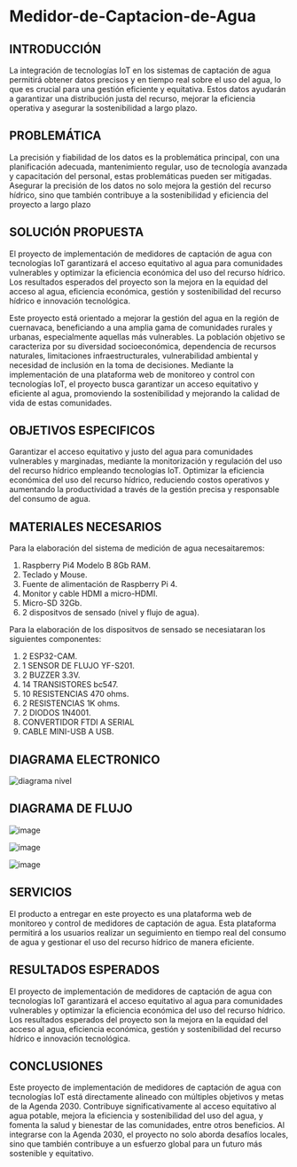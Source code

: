 # Medidor-de-Captacion-de-Agua

## INTRODUCCIÓN

La integración de tecnologías IoT en los sistemas de captación de agua permitirá obtener datos precisos y en tiempo real sobre el uso del agua, lo que es crucial para una gestión eficiente y equitativa. Estos datos ayudarán a garantizar una distribución justa del recurso, mejorar la eficiencia operativa y asegurar la sostenibilidad a largo plazo.

## PROBLEMÁTICA

La precisión y fiabilidad de los datos es la problemática principal, con una planificación adecuada, mantenimiento regular, uso de tecnología avanzada y capacitación del personal, estas problemáticas pueden ser mitigadas. Asegurar la precisión de los datos no solo mejora la gestión del recurso hídrico, sino que también contribuye a la sostenibilidad y eficiencia del proyecto a largo plazo

## SOLUCIÓN PROPUESTA

El proyecto de implementación de medidores de captación de agua con tecnologías IoT garantizará el acceso equitativo al agua para comunidades vulnerables y optimizar la eficiencia económica del uso del recurso hídrico. Los resultados esperados del proyecto son la mejora en la equidad del acceso al agua, eficiencia económica, gestión y sostenibilidad del recurso hídrico e innovación tecnológica.

Este proyecto está orientado a mejorar la gestión del agua en la región de cuernavaca, beneficiando a una amplia gama de comunidades rurales y urbanas, especialmente aquellas más vulnerables. La población objetivo se caracteriza por su diversidad socioeconómica, dependencia de recursos naturales, limitaciones infraestructurales, vulnerabilidad ambiental y necesidad de inclusión en la toma de decisiones. Mediante la implementación de una plataforma web de monitoreo y control con tecnologías IoT, el proyecto busca garantizar un acceso equitativo y eficiente al agua, promoviendo la sostenibilidad y mejorando la calidad de vida de estas comunidades.




## OBJETIVOS ESPECIFICOS
Garantizar el acceso equitativo y justo del agua para comunidades vulnerables y marginadas, mediante la monitorización y regulación del uso del recurso hídrico empleando tecnologías IoT.
Optimizar la eficiencia económica del uso del recurso hídrico, reduciendo costos operativos y aumentando la productividad a través de la gestión precisa y responsable del consumo de agua.

## MATERIALES NECESARIOS
Para la elaboración del sistema de medición de agua necesaitaremos:

1. Raspberry Pi4 Modelo B 8Gb RAM.
2. Teclado y Mouse.
3. Fuente de alimentación de Raspberry Pi 4.
4. Monitor y cable HDMI a micro-HDMI.
5. Micro-SD 32Gb.
6. 2 dispositvos de sensado (nivel y flujo de agua).


Para la elaboración de los dispositvos de sensado se necesiataran los siguientes componentes:
 
1. 2 ESP32-CAM.
2. 1 SENSOR DE FLUJO YF-S201.
3. 2 BUZZER 3.3V.
4. 14 TRANSISTORES bc547.
5. 10 RESISTENCIAS 470 ohms.
6. 2 RESISTENCIAS 1K  ohms.
7. 2 DIODOS  1N4001.
8. CONVERTIDOR FTDI A SERIAL
9. CABLE MINI-USB A USB.

## DIAGRAMA ELECTRONICO
![diagrama nivel](https://github.com/user-attachments/assets/11c0fd2c-32ce-47c6-8ebb-26f64e1109ab)

## DIAGRAMA DE FLUJO
![image](https://github.com/user-attachments/assets/f6a2f166-2cd8-4797-8667-fcaaf6fc102c)

![image](https://github.com/user-attachments/assets/57d71172-e528-4286-b3ed-9eb3f4cbee97)

![image](https://github.com/user-attachments/assets/5ea6f0b8-ede6-43e3-9c84-e0c9377a0d28)



## SERVICIOS
El producto a entregar en este proyecto es una plataforma web de monitoreo y control de medidores de captación de agua. Esta plataforma permitirá a los usuarios realizar un seguimiento en tiempo real del consumo de agua y gestionar el uso del recurso hídrico de manera eficiente.

## RESULTADOS ESPERADOS
El proyecto de implementación de medidores de captación de agua con tecnologías IoT garantizará el acceso equitativo al agua para comunidades vulnerables y optimizar la eficiencia económica del uso del recurso hídrico. Los resultados esperados del proyecto son la mejora en la equidad del acceso al agua, eficiencia económica, gestión y sostenibilidad del recurso hídrico e innovación tecnológica.




## CONCLUSIONES
Este proyecto de implementación de medidores de captación de agua con tecnologías IoT está directamente alineado con múltiples objetivos y metas de la Agenda 2030. 
Contribuye significativamente al acceso equitativo al agua potable, mejora la eficiencia y sostenibilidad del uso del agua, y fomenta la salud y bienestar de las comunidades, entre otros beneficios. Al integrarse con la Agenda 2030, el proyecto no solo aborda desafíos locales, sino que también contribuye a un esfuerzo global para un futuro más sostenible y equitativo.
